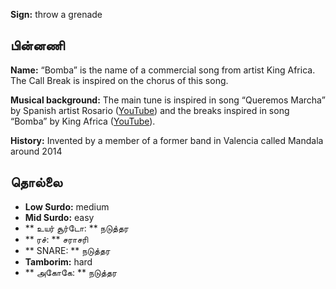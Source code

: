 **Sign:** throw a grenade

## பின்னணி

**Name:** “Bomba” is the name of a commercial song from artist King Africa. The
Call Break is inspired on the chorus of this song.

**Musical background:** The main tune is inspired in song “Queremos Marcha” by
Spanish artist Rosario ([YouTube](https://www.youtube.com/watch?v=aC6XTOwNBO8))
and the breaks inspired in song “Bomba” by King Africa
([YouTube](https://www.youtube.com/watch?v=QlPS16NeBO0)).

**History:** Invented by a member of a former band in Valencia called Mandala
around 2014

## தொல்லை

* **Low Surdo:** medium
* **Mid Surdo:** easy
* ** உயர் சூர்டோ: ** நடுத்தர
* ** ரச்: ** சராசரி
* ** SNARE: ** நடுத்தர
* **Tamborim:** hard
* ** அகோகே: ** நடுத்தர
